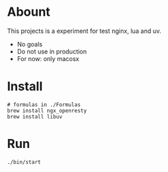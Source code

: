 # Abount #

This projects is a experiment for test nginx, lua and uv.

- No goals
- Do not use in production
- For now: only macosx

# Install #

```shell
# formulas in ./Formulas
brew install ngx_openresty
brew install libuv
```

# Run #

```shell
./bin/start
```
